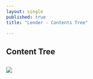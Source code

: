 ```yaml
---
layout: single
published: true
title: "Lender - Contents Tree"

---
```



<div>
<h2> Content Tree <h2>

<img src="https://user-images.githubusercontent.com/96991512/158811191-96266631-906c-4d46-9461-1d2eaef2f40d.jpg" />

</div>
